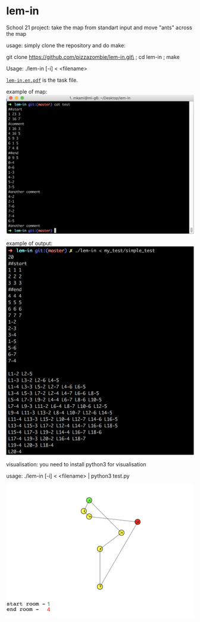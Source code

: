 # lem-in

School 21 project: take the map from standart input and move "ants" across the map

usage:
simply clone the repository and do make:

git clone https://github.com/pizzazombie/lem-in.git\ ; cd lem-in ; make

Usage: ./lem-in [-i] < \<filename\>
  
  
[`lem-in.en.pdf`](/tools/lem-in.en.pdf) is the task file.

example of map:
![lem-in test map](/tools/cat_test.png)

example of output:
![lem-in output](/tools/output.png)

visualisation:
you need to install python3 for visualisation

usage: ./lem-in [-i] < \<filename\> | python3 test.py

![lem-in visualisation](/tools/rooms.png)
